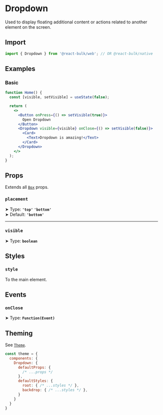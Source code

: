# Dropdown

Used to display floating additional content or actions related to another element on the screen.

## Import

```jsx
import { Dropdown } from '@react-bulk/web'; // OR @react-bulk/native
```

## Examples

### Basic

```jsx live
function Home() {
  const [visible, setVisible] = useState(false);

  return (
    <>
      <Button onPress={() => setVisible(true)}>
        Open Dropdown
      </Button>
      <Dropdown visible={visible} onClose={() => setVisible(false)}>
        <Card>
          <Text>Dropdown is amazing!</Text>
        </Card>
      </Dropdown>
    </>
  );
}
```

## Props

Extends all [`Box`](/docs/core/box#props) props.

### **`placement`**

➤ Type: **`'top'` `'bottom'`** <br/>
➤ Default: **`'bottom'`** <br/>

---

### **`visible`**

➤ Type: **`boolean`** <br/>

## Styles

### **`style`**
To the main element.

## Events

### **`onClose`**

➤ Type: **`Function(Event)`** <br/>

## Theming

See [`Theme`](/docs/layout/theme#props).

```jsx
const theme = {
  components: {
    Dropdown: {
      defaultProps: {
        /* ...props */
      },
      defaultStyles: {
        root: { /* ...styles */ },
        backdrop: { /* ...styles */ },
      }
    }
  }
}
```
